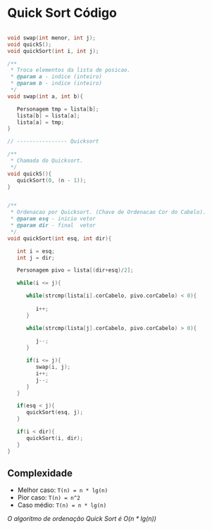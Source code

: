 # Quick Sort Código

``` c

void swap(int menor, int j);
void quickS();
void quickSort(int i, int j);

/**
 * Troca elementos da lista de posicao.
 * @param a - indice (inteiro)
 * @param b - indice (inteiro)
 */
void swap(int a, int b){

   Personagem tmp = lista[b];
   lista[b] = lista[a];
   lista[a] = tmp;
}

// ---------------- Quicksort

/**
 * Chamada do Quicksort.
 */
void quickS(){
   quickSort(0, (n - 1));
}


/**
 * Ordenacao por Quicksort. (Chave de Ordenacao Cor do Cabelo).
 * @param esq - inicio vetor
 * @param dir - final  vetor
 */
void quickSort(int esq, int dir){

   int i = esq;
   int j = dir;

   Personagem pivo = lista[(dir+esq)/2];

   while(i <= j){

      while(strcmp(lista[i].corCabelo, pivo.corCabelo) < 0){
         
         i++;
      }

      while(strcmp(lista[j].corCabelo, pivo.corCabelo) > 0){
         
         j--;
      }

      if(i <= j){
         swap(i, j);
         i++;
         j--;
      }
   }

   if(esq < j){
      quickSort(esq, j);
   }

   if(i < dir){
      quickSort(i, dir);
   }
}
```
## Complexidade

- Melhor caso: `T(n) = n * lg(n)` 
- Pior caso: `T(n) = n^2`
- Caso médio: `T(n) = n * lg(n)` 

_O algoritmo de ordenação Quick Sort é O(n * lg(n))_